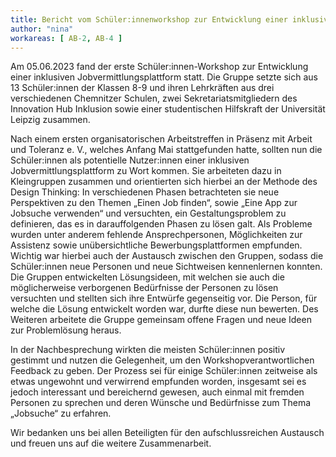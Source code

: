 ```yaml
---
title: Bericht vom Schüler:innenworkshop zur Entwicklung einer inklusiven Jobvermittlungsplattform
author: "nina"
workareas: [ AB-2, AB-4 ]
---
```


Am 05.06.2023 fand der erste Schüler:innen-Workshop zur Entwicklung einer inklusiven Jobvermittlungsplattform statt. Die Gruppe setzte sich aus 13 Schüler:innen der Klassen 8-9 und ihren Lehrkräften aus drei verschiedenen Chemnitzer Schulen, zwei Sekretariatsmitgliedern des Innovation Hub Inklusion sowie einer studentischen Hilfskraft der Universität Leipzig zusammen. 

Nach einem ersten organisatorischen Arbeitstreffen in Präsenz mit Arbeit und Toleranz e. V., welches Anfang Mai stattgefunden hatte, sollten nun die Schüler:innen als potentielle Nutzer:innen einer inklusiven Jobvermittlungsplattform zu Wort kommen. Sie arbeiteten dazu in Kleingruppen zusammen und orientierten sich hierbei an der Methode des Design Thinking: In verschiedenen Phasen betrachteten sie neue Perspektiven zu den Themen „Einen Job finden“, sowie „Eine App zur Jobsuche verwenden“ und versuchten, ein Gestaltungsproblem zu definieren, das es in darauffolgenden Phasen zu lösen galt. Als Probleme wurden unter anderem fehlende Ansprechpersonen, Möglichkeiten zur Assistenz sowie unübersichtliche Bewerbungsplattformen empfunden. Wichtig war hierbei auch der Austausch zwischen den Gruppen, sodass die Schüler:innen neue Personen und neue Sichtweisen kennenlernen konnten. Die Gruppen entwickelten Lösungsideen, mit welchen sie auch die möglicherweise verborgenen Bedürfnisse der Personen zu lösen versuchten und stellten sich ihre Entwürfe gegenseitig vor. Die Person, für welche die Lösung entwickelt worden war, durfte diese nun bewerten. Des Weiteren arbeitete die Gruppe gemeinsam offene Fragen und neue Ideen zur Problemlösung heraus. 

In der Nachbesprechung wirkten die meisten Schüler:innen positiv gestimmt und nutzen die Gelegenheit, um den Workshopverantwortlichen Feedback zu geben. Der Prozess sei für einige Schüler:innen zeitweise als etwas ungewohnt und verwirrend empfunden worden, insgesamt sei es jedoch interessant und bereichernd gewesen, auch einmal mit fremden Personen zu sprechen und deren Wünsche und Bedürfnisse zum Thema „Jobsuche“ zu erfahren.

Wir bedanken uns bei allen Beteiligten für den aufschlussreichen Austausch und freuen uns auf die weitere Zusammenarbeit.
